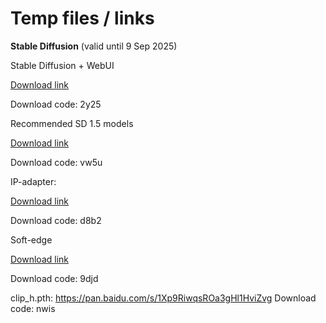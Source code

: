# Temp files / links


**Stable Diffusion** (valid until 9 Sep 2025)




Stable Diffusion + WebUI

[Download link](https://pan.baidu.com/s/1Ywt6OGVFFTwGYMCoPmu1aw)

Download code: 2y25




Recommended SD 1.5 models

[Download link](https://pan.baidu.com/s/1dOREHCwSiRYzNT5VgcQZnQ) 

Download code: vw5u 


IP-adapter:

[Download link](https://pan.baidu.com/s/1tiCAna7KHBDxXYPYD21bv)

Download code: d8b2



Soft-edge

[Download link](https://pan.baidu.com/s/1jq7MpHk0blrGemHx6UZ6fQ)

Download code: 9djd



clip_h.pth: https://pan.baidu.com/s/1Xp9RiwqsROa3gHl1HviZvg
Download code: nwis

